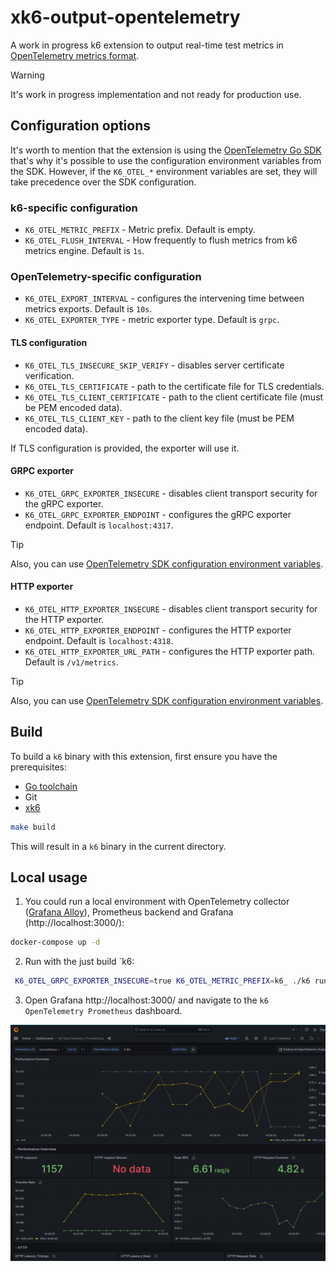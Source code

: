 # xk6-output-opentelemetry

A work in progress k6 extension to output real-time test metrics in [OpenTelemetry metrics format](https://opentelemetry.io/docs/specs/otel/metrics/).

> [!WARNING]  
> It's work in progress implementation and not ready for production use.

## Configuration options

It's worth to mention that the extension is using the [OpenTelemetry Go SDK](https://opentelemetry.io/docs/languages/go/getting-started/) that's why it's possible to use the configuration environment variables from the SDK. However, if the `K6_OTEL_*` environment variables are set, they will take precedence over the SDK configuration.

### k6-specific configuration

* `K6_OTEL_METRIC_PREFIX` - Metric prefix. Default is empty.
* `K6_OTEL_FLUSH_INTERVAL` - How frequently to flush metrics from k6 metrics engine. Default is `1s`.

### OpenTelemetry-specific configuration

* `K6_OTEL_EXPORT_INTERVAL` - configures the intervening time between metrics exports. Default is `10s`.
* `K6_OTEL_EXPORTER_TYPE` - metric exporter type. Default is `grpc`.

#### TLS configuration

* `K6_OTEL_TLS_INSECURE_SKIP_VERIFY` - disables server certificate verification.
* `K6_OTEL_TLS_CERTIFICATE` - path to the certificate file for TLS credentials.
* `K6_OTEL_TLS_CLIENT_CERTIFICATE` - path to the client certificate file (must be PEM encoded data).
* `K6_OTEL_TLS_CLIENT_KEY` - path to the client key file (must be PEM encoded data).

If TLS configuration is provided, the exporter will use it.

#### GRPC exporter

* `K6_OTEL_GRPC_EXPORTER_INSECURE` - disables client transport security for the gRPC exporter.
* `K6_OTEL_GRPC_EXPORTER_ENDPOINT` - configures the gRPC exporter endpoint. Default is `localhost:4317`.

> [!TIP]
> Also, you can use [OpenTelemetry SDK configuration environment variables](https://pkg.go.dev/go.opentelemetry.io/otel/exporters/otlp/otlpmetric/otlpmetricgrpc@v1.26.0).

#### HTTP exporter

* `K6_OTEL_HTTP_EXPORTER_INSECURE` - disables client transport security for the HTTP exporter.
* `K6_OTEL_HTTP_EXPORTER_ENDPOINT` - configures the HTTP exporter endpoint. Default is `localhost:4318`.
* `K6_OTEL_HTTP_EXPORTER_URL_PATH` - configures the HTTP exporter path. Default is `/v1/metrics`.

> [!TIP]
> Also, you can use [OpenTelemetry SDK configuration environment variables](https://pkg.go.dev/go.opentelemetry.io/otel/exporters/otlp/otlpmetric/otlpmetrichttp@v1.26.0).

## Build

To build a `k6` binary with this extension, first ensure you have the prerequisites:

- [Go toolchain](https://go101.org/article/go-toolchain.html)
- Git
- [xk6](https://github.com/grafana/xk6)

```bash
make build
```

This will result in a `k6` binary in the current directory.

## Local usage

1. You could run a local environment with OpenTelemetry collector ([Grafana Alloy](https://github.com/grafana/alloy)), Prometheus backend and Grafana (http://localhost:3000/):

```bash
docker-compose up -d
```

2. Run with the just build `k6:

```bash
 K6_OTEL_GRPC_EXPORTER_INSECURE=true K6_OTEL_METRIC_PREFIX=k6_ ./k6 run --tag testid=1 -o xk6-opentelemetry examples/script.js
 ```

3. Open Grafana http://localhost:3000/ and navigate to the `k6 OpenTelemetry Prometheus` dashboard.

![Demo k6's OpenTelemetry](./images/demo-dashboard.png)
